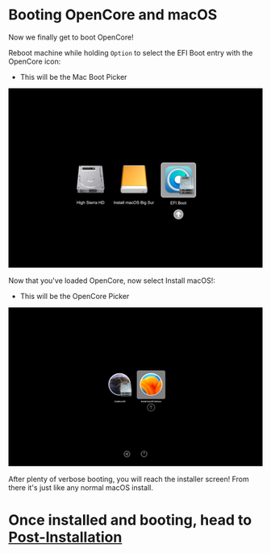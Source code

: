 # Booting OpenCore and macOS

Now we finally get to boot OpenCore!

Reboot machine while holding `Option` to select the EFI Boot entry with the OpenCore icon:

* This will be the Mac Boot Picker

![](../images/efi-boot.png)

Now that you've loaded OpenCore, now select Install macOS!:

* This will be the OpenCore Picker

![](../images/oc-boot.png)


After plenty of verbose booting, you will reach the installer screen! From there it's just like any normal macOS install.

# Once installed and booting, head to [Post-Installation](./POST-INSTALL.md)